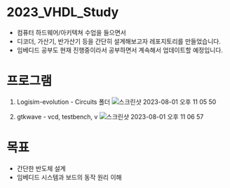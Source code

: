 # 2023_VHDL_Study
- 컴퓨터 하드웨어/아키텍쳐 수업을 들으면서
- 디코더, 가산기, 반가산기 등을 간단히 설계해보고자 레포지토리를 만들었습니다.
- 임베디드 공부도 현재 진행중이라서 공부하면서 계속해서 업데이트할 예정입니다.

# 프로그램
1. Logisim-evolution - Circuits 폴더
![스크린샷 2023-08-01 오후 11 05 50](https://github.com/henryseo1000/2023_VHDL_Study/assets/81693499/b513efa4-adc1-4225-a32d-34d728aa6c26)

2. gtkwave - vcd, testbench, v
![스크린샷 2023-08-01 오후 11 06 57](https://github.com/henryseo1000/2023_VHDL_Study/assets/81693499/4515f6ad-bb26-401c-b0d1-10efff964551)

# 목표
- 간단한 반도체 설계
- 임베디드 시스템과 보드의 동작 원리 이해

